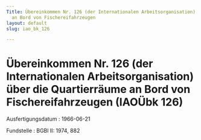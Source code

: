```yaml
---
Title: Übereinkommen Nr. 126 (der Internationalen Arbeitsorganisation) über die Quartierräume
  an Bord von Fischereifahrzeugen
layout: default
slug: iao_bk_126

---
```


# Übereinkommen Nr. 126 (der Internationalen Arbeitsorganisation) über die Quartierräume an Bord von Fischereifahrzeugen (IAOÜbk 126)

Ausfertigungsdatum
:   1966-06-21

Fundstelle
:   BGBl II: 1974, 882

